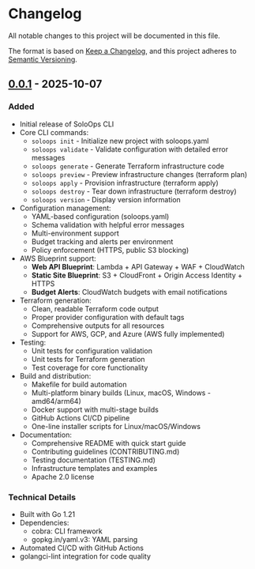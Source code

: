 # Changelog

All notable changes to this project will be documented in this file.

The format is based on [Keep a Changelog](https://keepachangelog.com/en/1.0.0/),
and this project adheres to [Semantic Versioning](https://semver.org/spec/v2.0.0.html).

## [0.0.1] - 2025-10-07

### Added
- Initial release of SoloOps CLI
- Core CLI commands:
  - `soloops init` - Initialize new project with soloops.yaml
  - `soloops validate` - Validate configuration with detailed error messages
  - `soloops generate` - Generate Terraform infrastructure code
  - `soloops preview` - Preview infrastructure changes (terraform plan)
  - `soloops apply` - Provision infrastructure (terraform apply)
  - `soloops destroy` - Tear down infrastructure (terraform destroy)
  - `soloops version` - Display version information
- Configuration management:
  - YAML-based configuration (soloops.yaml)
  - Schema validation with helpful error messages
  - Multi-environment support
  - Budget tracking and alerts per environment
  - Policy enforcement (HTTPS, public S3 blocking)
- AWS Blueprint support:
  - **Web API Blueprint**: Lambda + API Gateway + WAF + CloudWatch
  - **Static Site Blueprint**: S3 + CloudFront + Origin Access Identity + HTTPS
  - **Budget Alerts**: CloudWatch budgets with email notifications
- Terraform generation:
  - Clean, readable Terraform code output
  - Proper provider configuration with default tags
  - Comprehensive outputs for all resources
  - Support for AWS, GCP, and Azure (AWS fully implemented)
- Testing:
  - Unit tests for configuration validation
  - Unit tests for Terraform generation
  - Test coverage for core functionality
- Build and distribution:
  - Makefile for build automation
  - Multi-platform binary builds (Linux, macOS, Windows - amd64/arm64)
  - Docker support with multi-stage builds
  - GitHub Actions CI/CD pipeline
  - One-line installer scripts for Linux/macOS/Windows
- Documentation:
  - Comprehensive README with quick start guide
  - Contributing guidelines (CONTRIBUTING.md)
  - Testing documentation (TESTING.md)
  - Infrastructure templates and examples
  - Apache 2.0 license

### Technical Details
- Built with Go 1.21
- Dependencies:
  - cobra: CLI framework
  - gopkg.in/yaml.v3: YAML parsing
- Automated CI/CD with GitHub Actions
- golangci-lint integration for code quality

[0.0.1]: https://github.com/soloops/soloops-cli/releases/tag/v0.0.1
